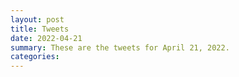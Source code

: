 ```yaml
---
layout: post
title: Tweets
date: 2022-04-21
summary: These are the tweets for April 21, 2022.
categories:
---
```


